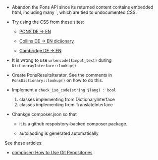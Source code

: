 - Abandon the Pons API since its returned content contains embedded html, including many `<span class="xyz">, which are tied to undocumented CSS. 

- Try using the CSS from these sites: 

  - [PONS DE -> EN](https://en.pons.com)

  - [Collins DE -> EN diciionary](https://www.collinsdictionary.com/dictionary/german-english/handeln)

  - [Cambridge DE -> EN](https://dictionary.cambridge.org/dictionary/german-english/handeln?q=Handeln)

- It is wrong to use `urlencode($input_text)` during `DictionrayInterface::lookup()`. 

- Create PonsResultsIterator. See the comments in `PonsDictionary::lookup()` on how to do this.

- Implement a `check_iso_code(string $lang) : bool`

  1. classes implementing from DictionaryInterface
  2. classes implementing from TranslateInterface

- Chankge composer.json so that

  - it is a github respoistory-backed composer package.

  - autolaoding is generated automatically

See these articles:

- [composer: How to Use Git Repositories](https://www.daggerhartlab.com/composer-how-to-use-git-repositories/)
